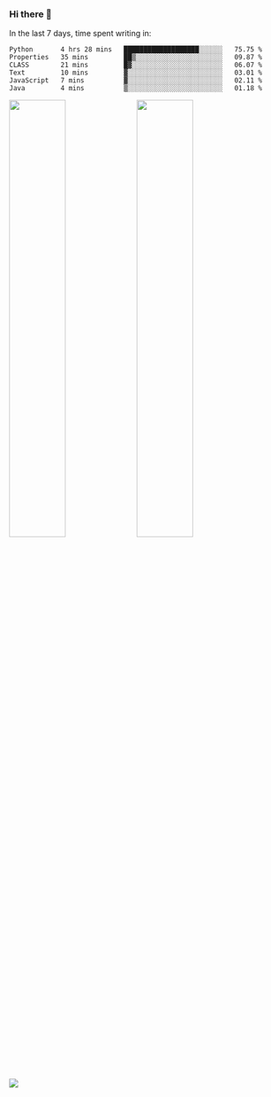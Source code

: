 ### Hi there 👋

In the last 7 days, time spent writing in:

<!--START_SECTION:waka-->

```text
Python       4 hrs 28 mins   ███████████████████░░░░░░   75.75 %
Properties   35 mins         ██▒░░░░░░░░░░░░░░░░░░░░░░   09.87 %
CLASS        21 mins         █▓░░░░░░░░░░░░░░░░░░░░░░░   06.07 %
Text         10 mins         ▓░░░░░░░░░░░░░░░░░░░░░░░░   03.01 %
JavaScript   7 mins          ▓░░░░░░░░░░░░░░░░░░░░░░░░   02.11 %
Java         4 mins          ▒░░░░░░░░░░░░░░░░░░░░░░░░   01.18 %
```

<!--END_SECTION:waka-->

<img src="https://wakatime.com/share/@jimtje/5d0c92de-08f8-4a72-8f2f-6a9693d1e318.svg" width=45% height=45%> <img src="https://wakatime.com/share/@jimtje/501498ae-bda5-4da7-a89d-b40bcdd5556d.svg" width=45% height=45%>

![](https://hit.yhype.me/github/profile?user_id=43537315)

